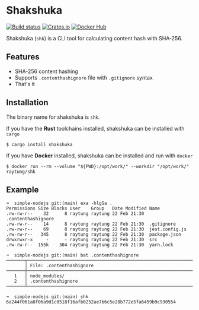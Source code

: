 # Shakshuka

[![Build status](https://github.com/raytung/shakshuka/actions/workflows/ci.yml/badge.svg)](https://github.com/raytung/shakshuka/actions)
[![Crates.io](https://img.shields.io/crates/v/shakshuka.svg)](https://crates.io/crates/shakshuka)
[![Docker Hub](https://img.shields.io/docker/v/raytung/shk?label=Docker%20Hub&sort=semver)](https://img.shields.io/docker/v/raytung/shk?label=Docker%20Hub&sort=semver)

Shakshuka (`shk`) is a CLI tool for calculating content hash with SHA-256.

## Features

- SHA-256 content hashing
- Supports `.contenthashignore` file with `.gitignore` syntax
- That's it

## Installation

The binary name for shakshuka is `shk`.

If you have the **Rust** toolchains installed, shakshuka can be installed with `cargo`

```shell
$ cargo install shakshuka
```

If you have **Docker** installed, shakshuka can be installed and run with `docker`

```shell
$ docker run --rm --volume "${PWD}:/opt/work/" --workdir "/opt/work/" raytung/shk
```

## Example

```
➜  simple-nodejs git:(main) exa -hlgSa .
Permissions Size Blocks User    Group   Date Modified Name
.rw-rw-r--    32      8 raytung raytung 22 Feb 21:30  .contenthashignore
.rw-rw-r--    14      8 raytung raytung 22 Feb 21:30  .gitignore
.rw-rw-r--    69      8 raytung raytung 22 Feb 21:30  jest.config.js
.rw-rw-r--   345      8 raytung raytung 22 Feb 21:30  package.json
drwxrwxr-x     -      - raytung raytung 22 Feb 21:30  src
.rw-rw-r--  155k    304 raytung raytung 22 Feb 21:30  yarn.lock

➜  simple-nodejs git:(main) bat .contenthashignore
───────┬──────────────────────────────────────────────────────────────────────────────────────────────────────────────────────────────────────────────────────────────────────
       │ File: .contenthashignore
───────┼──────────────────────────────────────────────────────────────────────────────────────────────────────────────────────────────────────────────────────────────────────
   1   │ node_modules/
   2   │ .contenthashignore
───────┴──────────────────────────────────────────────────────────────────────────────────────────────────────────────────────────────────────────────────────────────────────

➜  simple-nodejs git:(main) shk
6a244f061a8f06a9d1c0518f16afb0252ae7b6c5e28b772e5fa6459b9c930554
```
